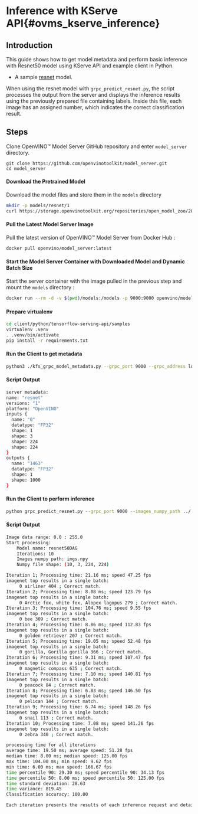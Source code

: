 # Inference with KServe API{#ovms_kserve_inference}

## Introduction
This guide shows how to get model metadata and perform basic inference with Resnet50 model using KServe API and example client in Python.

- A sample [resnet](https://github.com/openvinotoolkit/open_model_zoo/blob/2022.1.0/models/intel/resnet50-binary-0001/README.md) model.

 When using the resnet model with `grpc_predict_resnet.py`, the script processes the output from the server and displays the inference results using the previously prepared file containing labels. Inside this file, each image has an assigned number, which indicates the correct classification result.

## Steps
Clone OpenVINO&trade; Model Server GitHub repository and enter `model_server` directory.
```
git clone https://github.com/openvinotoolkit/model_server.git
cd model_server
```
#### Download the Pretrained Model
Download the model files and store them in the `models` directory
```Bash
mkdir -p models/resnet/1
curl https://storage.openvinotoolkit.org/repositories/open_model_zoo/2021.4/models_bin/2/resnet50-binary-0001/FP32-INT1/resnet50-binary-0001.bin https://storage.openvinotoolkit.org/repositories/open_model_zoo/2021.4/models_bin/2/resnet50-binary-0001/FP32-INT1/resnet50-binary-0001.xml -o models/resnet/1/resnet50-binary-0001.bin -o models/resnet/1/resnet50-binary-0001.xml
```

#### Pull the Latest Model Server Image
Pull the latest version of OpenVINO&trade; Model Server from Docker Hub :
```Bash
docker pull openvino/model_server:latest
```

#### Start the Model Server Container with Downloaded Model and Dynamic Batch Size
Start the server container with the image pulled in the previous step and mount the `models` directory :
```Bash
docker run --rm -d -v $(pwd)/models:/models -p 9000:9000 openvino/model_server:latest --model_name resnet --model_path /models/resnet --batch_size auto --port 9000
```

#### Prepare virtualenv
```Bash
cd client/python/tensorflow-serving-api/samples
virtualenv .venv
. .venv/bin/activate
pip install -r requirements.txt
```

#### Run the Client to get metadata
```Bash
python3 ./kfs_grpc_model_metadata.py --grpc_port 9000 --grpc_address localhost --model_name resnet
```

#### Script Output
```Bash
server metadata:
name: "resnet"
versions: "1"
platform: "OpenVINO"
inputs {
  name: "0"
  datatype: "FP32"
  shape: 1
  shape: 3
  shape: 224
  shape: 224
}
outputs {
  name: "1463"
  datatype: "FP32"
  shape: 1
  shape: 1000
}
```

#### Run the Client to perform inference
```Bash
python grpc_predict_resnet.py --grpc_port 9000 --images_numpy_path ../../imgs.npy --labels_numpy_path ../../lbs.npy --input_name 0 --output_name 1463 --model_name resnet --transpose_input False;
```

#### Script Output
```Bash
Image data range: 0.0 : 255.0
Start processing:
	Model name: resnet50DAG
	Iterations: 10
	Images numpy path: imgs.npy
	Numpy file shape: (10, 3, 224, 224)

Iteration 1; Processing time: 21.16 ms; speed 47.25 fps
imagenet top results in a single batch:
	 0 airliner 404 ; Correct match.
Iteration 2; Processing time: 8.08 ms; speed 123.79 fps
imagenet top results in a single batch:
	 0 Arctic fox, white fox, Alopex lagopus 279 ; Correct match.
Iteration 3; Processing time: 104.76 ms; speed 9.55 fps
imagenet top results in a single batch:
	 0 bee 309 ; Correct match.
Iteration 4; Processing time: 8.86 ms; speed 112.83 fps
imagenet top results in a single batch:
	 0 golden retriever 207 ; Correct match.
Iteration 5; Processing time: 19.05 ms; speed 52.48 fps
imagenet top results in a single batch:
	 0 gorilla, Gorilla gorilla 366 ; Correct match.
Iteration 6; Processing time: 9.31 ms; speed 107.47 fps
imagenet top results in a single batch:
	 0 magnetic compass 635 ; Correct match.
Iteration 7; Processing time: 7.10 ms; speed 140.81 fps
imagenet top results in a single batch:
	 0 peacock 84 ; Correct match.
Iteration 8; Processing time: 6.83 ms; speed 146.50 fps
imagenet top results in a single batch:
	 0 pelican 144 ; Correct match.
Iteration 9; Processing time: 6.74 ms; speed 148.26 fps
imagenet top results in a single batch:
	 0 snail 113 ; Correct match.
Iteration 10; Processing time: 7.08 ms; speed 141.26 fps
imagenet top results in a single batch:
	 0 zebra 340 ; Correct match.

processing time for all iterations
average time: 19.50 ms; average speed: 51.28 fps
median time: 8.00 ms; median speed: 125.00 fps
max time: 104.00 ms; min speed: 9.62 fps
min time: 6.00 ms; max speed: 166.67 fps
time percentile 90: 29.30 ms; speed percentile 90: 34.13 fps
time percentile 50: 8.00 ms; speed percentile 50: 125.00 fps
time standard deviation: 28.63
time variance: 819.45
Classification accuracy: 100.00

Each iteration presents the results of each inference request and details for each image in the batch.
